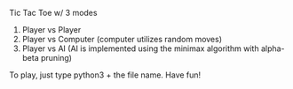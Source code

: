 Tic Tac Toe w/ 3 modes
1. Player vs Player
2. Player vs Computer (computer utilizes random moves)
3. Player vs AI (AI is implemented using the minimax algorithm with alpha-beta pruning)

To play, just type python3 + the file name. Have fun! 

